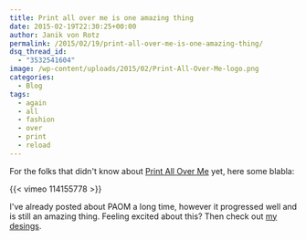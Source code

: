 ```yaml
---
title: Print all over me is one amazing thing
date: 2015-02-19T22:30:25+00:00
author: Janik von Rotz
permalink: /2015/02/19/print-all-over-me-is-one-amazing-thing/
dsq_thread_id:
  - "3532541604"
image: /wp-content/uploads/2015/02/Print-All-Over-Me-logo.png
categories:
  - Blog
tags:
  - again
  - all
  - fashion
  - over
  - print
  - reload
---
```

For the folks that didn't know about [Print All Over Me](http://printallover.me/) yet, here some blabla:

{{< vimeo 114155778 >}}

I've already posted about PAOM a long time, however it progressed well and is still an amazing thing.
Feeling excited about this? Then check out [my desings](http://printallover.me/collections/janikvonrotz).